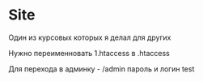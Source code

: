 # Site
Один из курсовых которых я делал для других

Нужно переименновать 1.htaccess в .htaccess

Для перехода в админку - /admin
пароль и логин test
